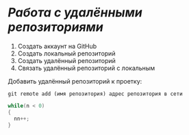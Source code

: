 # ***Работа с удалёнными репозиториями***
1. Создать аккаунт на GitHub
2. Создать локальный репозиторий
3. Создать удалённый репозиторий
4. Связать удалённый репозиторий с локальным

Добавить удалённый репозиторий к проетку:
```
git remote add (имя репозитория) адрес репозитория в сети
```
```C#
while(n < 0)
{
  nn++;
}
```